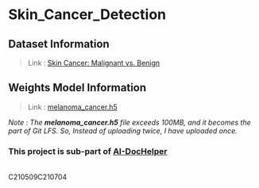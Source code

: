 # Skin_Cancer_Detection

## Dataset Information
> Link : [Skin Cancer: Malignant vs. Benign](https://www.kaggle.com/fanconic/skin-cancer-malignant-vs-benign)



## Weights Model Information 
> Link : [melanoma_cancer.h5](https://github.com/VikrantShah/AI-DocHelper/blob/main/static/models/melanoma_cancer.h5)


_Note : The **melanoma_cancer.h5** file exceeds 100MB, and it becomes the part of Git LFS. So, Instead of uploading twice, I have uploaded once._

### This project is sub-part of [AI-DocHelper](https://github.com/VikrantShah/AI-DocHelper)

<br>
C210509C210704
